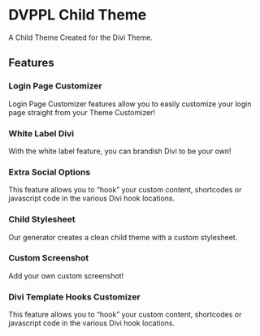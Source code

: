 # DVPPL Child Theme
A Child Theme Created for the Divi Theme.

## Features

### Login Page Customizer
Login Page Customizer features allow you to easily customize your login page straight from your Theme Customizer! 

### White Label Divi
With the white label feature, you can brandish Divi to be your own!

### Extra Social Options
This feature allows you to “hook” your custom content, shortcodes or javascript code in the various Divi hook locations.

### Child Stylesheet
Our generator creates a clean child theme with a custom stylesheet.

### Custom Screenshot
Add your own custom screenshot!

### Divi Template Hooks Customizer
This feature allows you to “hook” your custom content, shortcodes or javascript code in the various Divi hook locations.